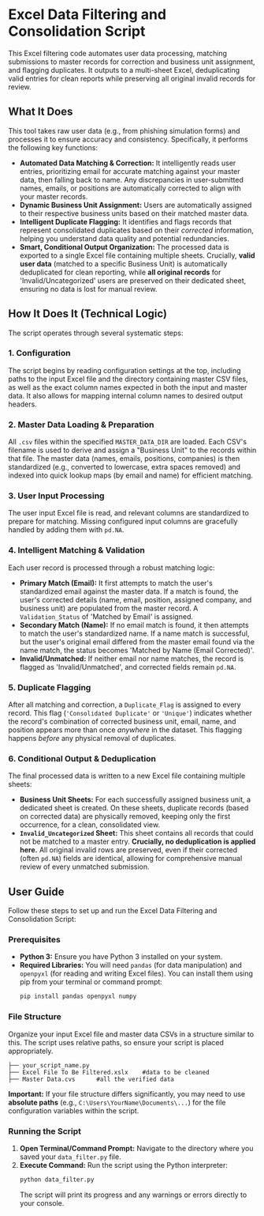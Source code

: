 # Excel Data Filtering and Consolidation Script
This Excel filtering code automates user data processing, matching submissions to master records for correction and business unit assignment, and flagging duplicates. It outputs to a multi-sheet Excel, deduplicating valid entries for clean reports while preserving all original invalid records for review.

## What It Does

This tool takes raw user data (e.g., from phishing simulation forms) and processes it to ensure accuracy and consistency. Specifically, it performs the following key functions:

* **Automated Data Matching & Correction:** It intelligently reads user entries, prioritizing email for accurate matching against your master data, then falling back to name. Any discrepancies in user-submitted names, emails, or positions are automatically corrected to align with your master records.
* **Dynamic Business Unit Assignment:** Users are automatically assigned to their respective business units based on their matched master data.
* **Intelligent Duplicate Flagging:** It identifies and flags records that represent consolidated duplicates based on their *corrected* information, helping you understand data quality and potential redundancies.
* **Smart, Conditional Output Organization:** The processed data is exported to a single Excel file containing multiple sheets. Crucially, **valid user data** (matched to a specific Business Unit) is automatically deduplicated for clean reporting, while **all original records** for 'Invalid/Uncategorized' users are preserved on their dedicated sheet, ensuring no data is lost for manual review.

## How It Does It (Technical Logic)

The script operates through several systematic steps:

### 1. Configuration

The script begins by reading configuration settings at the top, including paths to the input Excel file and the directory containing master CSV files, as well as the exact column names expected in both the input and master data. It also allows for mapping internal column names to desired output headers.

### 2. Master Data Loading & Preparation

All `.csv` files within the specified `MASTER_DATA_DIR` are loaded. Each CSV's filename is used to derive and assign a "Business Unit" to the records within that file. The master data (names, emails, positions, companies) is then standardized (e.g., converted to lowercase, extra spaces removed) and indexed into quick lookup maps (by email and name) for efficient matching.

### 3. User Input Processing

The user input Excel file is read, and relevant columns are standardized to prepare for matching. Missing configured input columns are gracefully handled by adding them with `pd.NA`.

### 4. Intelligent Matching & Validation

Each user record is processed through a robust matching logic:

* **Primary Match (Email):** It first attempts to match the user's standardized email against the master data. If a match is found, the user's corrected details (name, email, position, assigned company, and business unit) are populated from the master record. A `Validation_Status` of 'Matched by Email' is assigned.
* **Secondary Match (Name):** If no email match is found, it then attempts to match the user's standardized name. If a name match is successful, but the user's original email differed from the master email found via the name match, the status becomes 'Matched by Name (Email Corrected)'.
* **Invalid/Unmatched:** If neither email nor name matches, the record is flagged as 'Invalid/Unmatched', and corrected fields remain `pd.NA`.

### 5. Duplicate Flagging

After all matching and correction, a `Duplicate_Flag` is assigned to every record. This flag (`'Consolidated Duplicate'` or `'Unique'`) indicates whether the record's combination of corrected business unit, email, name, and position appears more than once *anywhere* in the dataset. This flagging happens *before* any physical removal of duplicates.

### 6. Conditional Output & Deduplication

The final processed data is written to a new Excel file containing multiple sheets:

* **Business Unit Sheets:** For each successfully assigned business unit, a dedicated sheet is created. On these sheets, duplicate records (based on corrected data) are physically removed, keeping only the first occurrence, for a clean, consolidated view.
* **`Invalid_Uncategorized` Sheet:** This sheet contains all records that could not be matched to a master entry. **Crucially, no deduplication is applied here.** All original invalid rows are preserved, even if their corrected (often `pd.NA`) fields are identical, allowing for comprehensive manual review of every unmatched submission.

## User Guide

Follow these steps to set up and run the Excel Data Filtering and Consolidation Script:

### Prerequisites

* **Python 3:** Ensure you have Python 3 installed on your system.
* **Required Libraries:** You will need `pandas` (for data manipulation) and `openpyxl` (for reading and writing Excel files).
    You can install them using pip from your terminal or command prompt:
    ```bash
    pip install pandas openpyxl numpy
    ```

### File Structure

Organize your input Excel file and master data CSVs in a structure similar to this. The script uses relative paths, so ensure your script is placed appropriately.
```your_project_folder/
├── your_script_name.py
├── Excel File To Be Filtered.xslx    #data to be cleaned
├── Master Data.cvs      #all the verified data
```

**Important:** If your file structure differs significantly, you may need to use **absolute paths** (e.g., `C:\Users\YourName\Documents\...`) for the file configuration variables within the script.


### Running the Script

1.  **Open Terminal/Command Prompt:** Navigate to the directory where you saved your `data_filter.py` file.
2.  **Execute Command:** Run the script using the Python interpreter:
    ```bash
    python data_filter.py
    ```
    The script will print its progress and any warnings or errors directly to your console.
